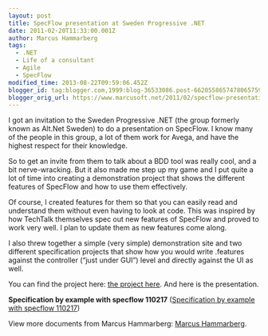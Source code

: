 ```yaml
---
layout: post
title: SpecFlow presentation at Sweden Progressive .NET
date: 2011-02-20T11:33:00.001Z
author: Marcus Hammarberg
tags:
  - .NET
  - Life of a consultant
  - Agile
  - SpecFlow
modified_time: 2013-08-22T09:59:06.452Z
blogger_id: tag:blogger.com,1999:blog-36533086.post-6620558657478065759
blogger_orig_url: https://www.marcusoft.net/2011/02/specflow-presentation-at-sweden.html
---
```


I got an invitation to the Sweden Progressive .NET (the group formerly known as Alt.Net Sweden) to do a presentation on SpecFlow. I know many of the people in this group, a lot of them work for Avega, and have the highest respect for their knowledge.

So to get an invite from them to talk about a BDD tool was really cool, and a bit nerve-wracking. But it also made me step up my game and I put quite a lot of time into creating a demonstration project that shows the different features of SpecFlow and how to use them effectively.

Of course, I created features for them so that you can easily read and understand them without even having to look at code. This was inspired by how TechTalk themselves spec out new features of SpecFlow and proved to work very well. I plan to update them as new features come along.

I also threw together a simple (very simple) demonstration site and two different specification projects that show how you would write .features against the controller (“just under GUI”) level and directly against the UI as well.

You can find the project here: [the project here](https://github.com/marcusoftnet/ProgressiveNetDemos). And here is the presentation.

**Specification by example with specflow 110217** ([Specification by example with specflow 110217](http://www.slideshare.net/marcusoftnet/specification-by-example-with-specflow-110217))

View more documents from Marcus Hammarberg: [Marcus Hammarberg](http://www.slideshare.net/marcusoftnet).
